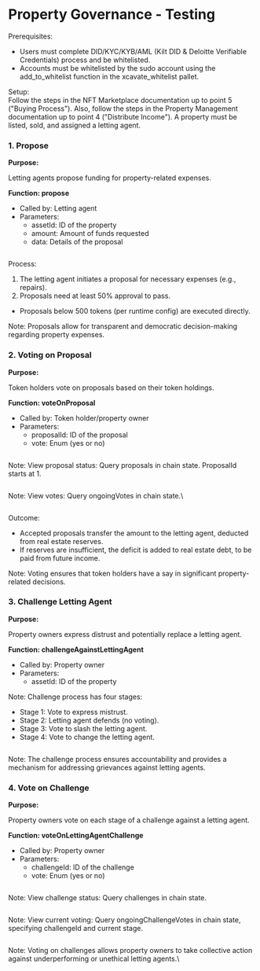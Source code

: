 # Property Governance - Testing

Prerequisites:

* Users must complete DID/KYC/KYB/AML (Kilt DID & Deloitte Verifiable Credentials) process and be whitelisted.
* Accounts must be whitelisted by the sudo account using the add\_to\_whitelist function in the xcavate\_whitelist pallet.

Setup:\
Follow the steps in the NFT Marketplace documentation up to point 5 ("Buying Process"). Also, follow the steps in the Property Management documentation up to point 4 ("Distribute Income"). A property must be listed, sold, and assigned a letting agent.

### 1. Propose

**Purpose:**

Letting agents propose funding for property-related expenses.

**Function: propose**

* Called by: Letting agent
* Parameters:
  * assetId: ID of the property
  * amount: Amount of funds requested
  * data: Details of the proposal

<figure><img src="https://lh7-rt.googleusercontent.com/docsz/AD_4nXe8Xr2wHlH0xABYDhKcql17SagHdPHP-keGadUMHuxxH2oNt1HKvLruIl14rgzSDJN3uRs9RstM-FgG4IdS8Zfng8N6VdTL_jQIWBY4tdPx7K92J2JEogbjWHTi_PaZtdLyyR3IzVsnCqhY0YqwjFw7Nqo?key=2-QFkm8ErZXNIzbRKvUpWw" alt=""><figcaption></figcaption></figure>

Process:

1. The letting agent initiates a proposal for necessary expenses (e.g., repairs).
2. Proposals need at least 50% approval to pass.

* Proposals below 500 tokens (per runtime config) are executed directly.

Note: Proposals allow for transparent and democratic decision-making regarding property expenses.

### 2. Voting on Proposal

**Purpose:**

Token holders vote on proposals based on their token holdings.

**Function: voteOnProposal**

* Called by: Token holder/property owner
* Parameters:
  * proposalId: ID of the proposal
  * vote: Enum (yes or no)

<figure><img src="https://lh7-rt.googleusercontent.com/docsz/AD_4nXdJnqzxe300bXxRkJtIiEmeOOrNV3QHxFqcxRNZvGA1Scq_LfuOhfIFU33tHUJWMwDMySFeol3tFINh1-FDy4P62F6aOl7qRUDps05ioIEBhGkHE7NQlb3DbZ-IUO9Tcdnd_cwEkNMdGXgWuI9qSdm0sApv?key=2-QFkm8ErZXNIzbRKvUpWw" alt=""><figcaption></figcaption></figure>

Note: View proposal status: Query proposals in chain state. ProposalId starts at 1.

<figure><img src="https://lh7-rt.googleusercontent.com/docsz/AD_4nXcyeHjrtwuO92Z7ScbPy_qTeGukvh_XpAVEkdk3LQJ3lY9jW6ZGWDQxrzoCCCBbAszyyTIviVGoyu-2rMVGomYvmgwGtXVRbW6LyIcuXWKPEnyYq03tb8mMI622RiNtOxsd7wkW4_6w7xW10R6zs1dbtwn5?key=2-QFkm8ErZXNIzbRKvUpWw" alt=""><figcaption></figcaption></figure>

Note: View votes: Query ongoingVotes in chain state.\


<figure><img src="https://lh7-rt.googleusercontent.com/docsz/AD_4nXfrtEIwRtOS0UEilKdLBW_Ti8ARzqIQ3D9d7M1xcv2UMOzBT5eY-96IPXM9Q15HrxsF_RCiK3Rjk4hxVu04ckuz8lWKcYux_H9eCW854LaoqenIh9-Rvz1ssFfouCT5qSYyz90aFU_VifPIxM1BeKUBpQzS?key=2-QFkm8ErZXNIzbRKvUpWw" alt=""><figcaption></figcaption></figure>

Outcome:

* Accepted proposals transfer the amount to the letting agent, deducted from real estate reserves.
* If reserves are insufficient, the deficit is added to real estate debt, to be paid from future income.

Note: Voting ensures that token holders have a say in significant property-related decisions.

### 3. Challenge Letting Agent

**Purpose:**

Property owners express distrust and potentially replace a letting agent.

**Function: challengeAgainstLettingAgent**

* Called by: Property owner
* Parameters:
  * assetId: ID of the property

Note: Challenge process has four stages:

* Stage 1: Vote to express mistrust.
* Stage 2: Letting agent defends (no voting).
* Stage 3: Vote to slash the letting agent.
* Stage 4: Vote to change the letting agent.

<figure><img src="https://lh7-rt.googleusercontent.com/docsz/AD_4nXeqDfQWzXgpNpUzDlaNDOoGrp9yjrTyw_bS5pSrWoXfOinD1ZPU9pF5Izy3IZO_nKETG6OlrHEgL7XhbpJcY2M-ajamCDOfBBfFfMTSZyuT0slKzpKLXCpBnWgMmd1oXyUdILjZ_ixAVJhAdfsf1a8N8ZlW?key=2-QFkm8ErZXNIzbRKvUpWw" alt=""><figcaption></figcaption></figure>

Note: The challenge process ensures accountability and provides a mechanism for addressing grievances against letting agents.

### 4. Vote on Challenge

**Purpose:**

Property owners vote on each stage of a challenge against a letting agent.

**Function: voteOnLettingAgentChallenge**

* Called by: Property owner
* Parameters:
  * challengeId: ID of the challenge
  * vote: Enum (yes or no)

<figure><img src="https://lh7-rt.googleusercontent.com/docsz/AD_4nXdgsTmKZf-2s60acDYBfWVMCKD3g_JwDtde40Lamzgc1clDi_U_20MG7qnTr3g_kxL9n71RIHNYBtWdLoaqI1xUQr8PS9yWVh3n0gtqDH6Tf3ZSeJfqFkRipkwKj7pn53Zp-PAPBJgyX0-lKVtcUosjNM0?key=2-QFkm8ErZXNIzbRKvUpWw" alt=""><figcaption></figcaption></figure>

Note: View challenge status: Query challenges in chain state.

<figure><img src="https://lh7-rt.googleusercontent.com/docsz/AD_4nXd8V1yVmvasYXfRTxU-DKKF2MUDYgIqZ-2hWFlErq87Jwz_99AmkTG4qNMl8ug-oDcwQPFF4I4R95w7Db2oTPoFnKEMPQDWlgPJVVFO9-fJisjERyT4-3kG6h9OMEehXZtrEOrzeUGlIzwXu4eWL3y9XJjq?key=2-QFkm8ErZXNIzbRKvUpWw" alt=""><figcaption></figcaption></figure>

Note: View current voting: Query ongoingChallengeVotes in chain state, specifying challengeId and current stage.

<figure><img src="https://lh7-rt.googleusercontent.com/docsz/AD_4nXcgz-zuYeyi5T0u4aMHmumpioowHM8liq3H4U7vmsnNU9lkxErRDBl7L81z3SO1Xee44oH_ixraKJQ-Vbnxsvvmcy1RlshfUG3et91HOPAew2YVnPBzP-zksAqMmCV6UP6fMonPGvhj77cLtj8LbuQLzVE?key=2-QFkm8ErZXNIzbRKvUpWw" alt=""><figcaption></figcaption></figure>

Note: Voting on challenges allows property owners to take collective action against underperforming or unethical letting agents.\
